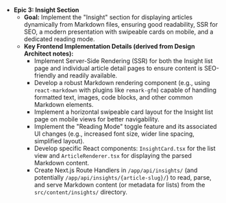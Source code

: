 * **Epic 3: Insight Section**
    * **Goal:** Implement the "Insight" section for displaying articles dynamically from Markdown files, ensuring good readability, SSR for SEO, a modern presentation with swipeable cards on mobile, and a dedicated reading mode.
    * **Key Frontend Implementation Details (derived from Design Architect notes):**
        * Implement Server-Side Rendering (SSR) for both the Insight list page and individual article detail pages to ensure content is SEO-friendly and readily available.
        * Develop a robust Markdown rendering component (e.g., using `react-markdown` with plugins like `remark-gfm`) capable of handling formatted text, images, code blocks, and other common Markdown elements.
        * Implement a horizontal swipeable card layout for the Insight list page on mobile views for better navigability.
        * Implement the "Reading Mode" toggle feature and its associated UI changes (e.g., increased font size, wider line spacing, simplified layout).
        * Develop specific React components: `InsightCard.tsx` for the list view and `ArticleRenderer.tsx` for displaying the parsed Markdown content.
        * Create Next.js Route Handlers in `/app/api/insights/` (and potentially `/app/api/insights/{article-slug}/`) to read, parse, and serve Markdown content (or metadata for lists) from the `src/content/insights/` directory. 